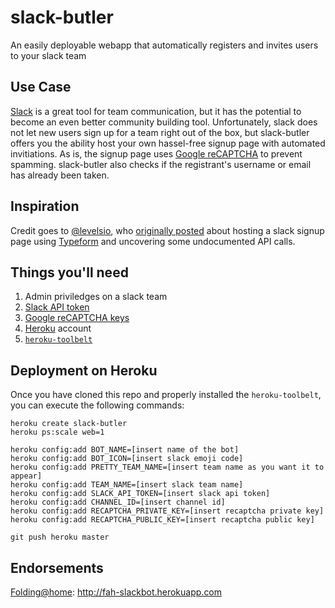 # slack-butler
An easily deployable webapp that automatically registers and invites users to your slack team

Use Case
---
[Slack](https://slack.com/) is a great tool for team communication, 
but it has the potential to become an even better community building tool.
Unfortunately, slack does not let new users sign up for a team right out 
of the box, but slack-butler offers you the ability host your own hassel-free 
signup page with automated invitiations. As is, the signup page uses 
[Google reCAPTCHA](https://www.google.com/recaptcha) to prevent spamming.
slack-butler also checks if the registrant's username or email has already been taken.

Inspiration
---
Credit goes to [@levelsio](https://levels.io/), who 
[originally posted](https://levels.io/slack-typeform-auto-invite-sign-ups/) 
about hosting a slack signup page using [Typeform](http://www.typeform.com/) and uncovering some 
undocumented API calls.

Things you'll need
---
 1. Admin priviledges on a slack team
 1. [Slack API token](https://api.slack.com)
 1. [Google reCAPTCHA keys](https://developers.google.com/recaptcha) 
 1. [Heroku](https://www.heroku.com/) account
 1. [`heroku-toolbelt`](https://toolbelt.heroku.com/)
 

Deployment on Heroku
---
Once you have cloned this repo and properly installed the `heroku-toolbelt`, 
you can execute the following commands:

```
heroku create slack-butler
heroku ps:scale web=1

heroku config:add BOT_NAME=[insert name of the bot]
heroku config:add BOT_ICON=[insert slack emoji code]
heroku config:add PRETTY_TEAM_NAME=[insert team name as you want it to appear]
heroku config:add TEAM_NAME=[insert slack team name]
heroku config:add SLACK_API_TOKEN=[insert slack api token]
heroku config:add CHANNEL_ID=[insert channel id]
heroku config:add RECAPTCHA_PRIVATE_KEY=[insert recaptcha private key]
heroku config:add RECAPTCHA_PUBLIC_KEY=[insert recaptcha public key]

git push heroku master
```

Endorsements
---
[Folding@home](https://folding.stanford.edu): http://fah-slackbot.herokuapp.com

